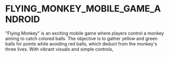 # FLYING_MONKEY_MOBILE_GAME_ANDROID
"Flying Monkey" is an exciting mobile game where players control a monkey aiming to catch colored balls. The objective is to gather yellow and green balls for points while avoiding red balls, which deduct from the monkey's three lives. With vibrant visuals and simple controls, 
